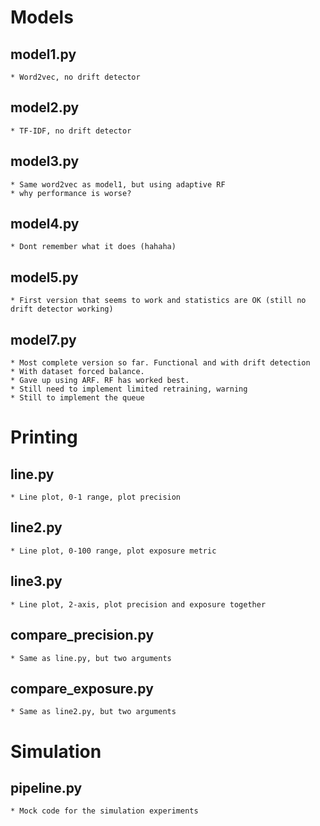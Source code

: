 # Models

## model1.py
	* Word2vec, no drift detector
## model2.py
	* TF-IDF, no drift detector
## model3.py
	* Same word2vec as model1, but using adaptive RF
	* why performance is worse?

## model4.py
	* Dont remember what it does (hahaha)

## model5.py
	* First version that seems to work and statistics are OK (still no drift detector working)

## model7.py
	* Most complete version so far. Functional and with drift detection
	* With dataset forced balance.
	* Gave up using ARF. RF has worked best.
	* Still need to implement limited retraining, warning
	* Still to implement the queue

# Printing

## line.py
	* Line plot, 0-1 range, plot precision

## line2.py
	* Line plot, 0-100 range, plot exposure metric

## line3.py
	* Line plot, 2-axis, plot precision and exposure together

## compare_precision.py
	* Same as line.py, but two arguments

## compare_exposure.py
	* Same as line2.py, but two arguments
	
# Simulation

## pipeline.py
	* Mock code for the simulation experiments
